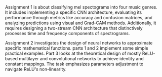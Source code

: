 Assignment 1 is about classifying mel spectograms into four music genres. It includes implementing a specific CNN architecture, evaluating its performance through metrics like accuracy and confusion matrices, and analyzing predictions using visual and Grad-CAM methods. Additionally, it requires designing a two-stream CNN architecture that distinctively processes time and frequency components of spectrograms.

Assignment 2 investigates the design of neural networks to approximate specific mathematical functions. parts 1 and 2 implement some simple practical examples. Part 3 looks at the theoretical design of mostly ReLU-based multilayer and convolutional networks to achieve identity and constant mappings. The task emphasizes parameters adjustment to navigate ReLU's non-linearity.
